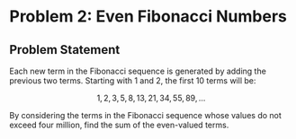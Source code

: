 # Problem 2: Even Fibonacci Numbers

## Problem Statement

Each new term in the Fibonacci sequence is generated by adding the previous two terms. Starting with $1$ and $2$, the first $10$ terms will be:

$$
1, 2, 3, 5, 8, 13, 21, 34, 55, 89, ...
$$

By considering the terms in the Fibonacci sequence whose values do not exceed four million, find the sum of the even-valued terms.